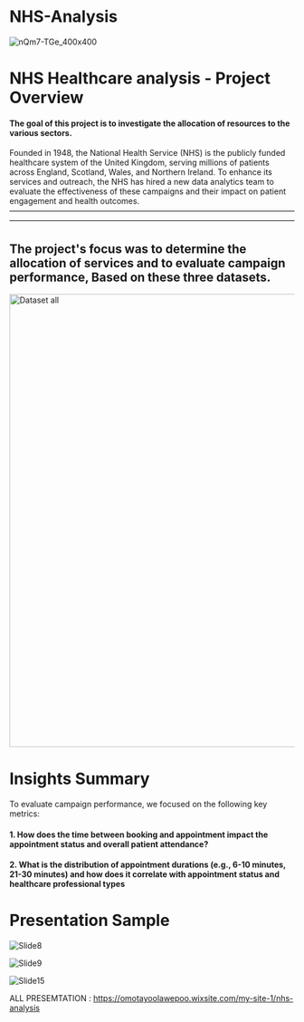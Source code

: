 # NHS-Analysis

![nQm7-TGe_400x400](https://github.com/user-attachments/assets/ed8c4d9e-31eb-4c9d-a12a-e2936e726e48)


# NHS Healthcare analysis - Project Overview


#### The goal of this project is to investigate the allocation of resources to the various sectors.

Founded in 1948, the National Health Service (NHS) is the publicly funded healthcare system of the United Kingdom, serving millions of patients across England, Scotland, Wales, and Northern Ireland. To enhance its services and outreach, the NHS has hired a new data analytics team to evaluate the effectiveness of these campaigns and their impact on patient engagement and health outcomes.
————————————————————————————————————————————————————————————————————————

## The project's focus was to determine the allocation of services and to evaluate campaign performance, Based on these three datasets. 
<img width="800" alt="Dataset all" src="https://github.com/user-attachments/assets/acda418b-9a91-4bbb-bc89-78f4499acbd9">

# Insights Summary

To evaluate campaign performance, we focused on the following key metrics:

#### 1. How does the time between booking and appointment impact the appointment status and overall patient attendance?


#### 2. What is the distribution of appointment durations (e.g., 6-10 minutes, 21-30 minutes) and how does it correlate with appointment status and healthcare professional types


# Presentation Sample 

![Slide8](https://github.com/user-attachments/assets/bd8ddf66-6f78-4f0a-b8dc-d8611748e85d)


![Slide9](https://github.com/user-attachments/assets/29d14cc8-865a-4d95-8611-6b5cb4ed9e0a)


![Slide15](https://github.com/user-attachments/assets/6a0b87b1-3ec4-4ac5-b649-0cbdf1f91994)




ALL PRESEMTATION : https://omotayoolawepoo.wixsite.com/my-site-1/nhs-analysis






